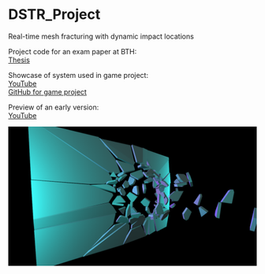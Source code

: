# DSTR_Project
Real-time mesh fracturing with dynamic impact locations

Project code for an exam paper at BTH:<br/>
[Thesis](http://urn.kb.se/resolve?urn=urn:nbn:se:bth-20161)

Showcase of system used in game project:<br/>
[YouTube](https://www.youtube.com/watch?v=hcoZHOtVjFQ)<br/>
[GitHub for game project](https://github.com/StevenCederrand/Night-of-the-Wizardlings)

Preview of an early version:<br/>
[YouTube](https://www.youtube.com/watch?v=BI4-15FmDBQ)



![Preview](/images/t_breach_200p.png)


